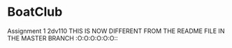 BoatClub
========

Assignment 1 2dv110
THIS IS NOW DIFFERENT FROM THE README FILE IN THE MASTER BRANCH :O:O:O:O:O:O::
